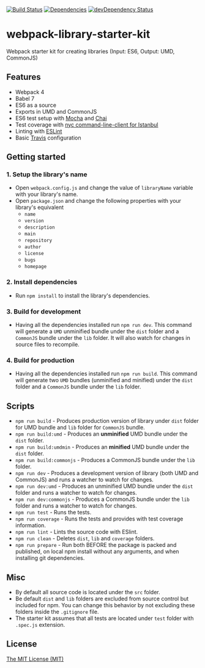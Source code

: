 [![Build Status](https://travis-ci.org/georapbox/webpack-library-starter-kit.svg?branch=master)](https://travis-ci.org/georapbox/webpack-library-starter-kit)
[![Dependencies](https://david-dm.org/georapbox/webpack-library-starter-kit.svg?theme=shields.io)](https://david-dm.org/georapbox/webpack-library-starter-kit)
[![devDependency Status](https://david-dm.org/georapbox/webpack-library-starter-kit/dev-status.svg)](https://david-dm.org/georapbox/webpack-library-starter-kit#info=devDependencies)

# webpack-library-starter-kit

Webpack starter kit for creating libraries (Input: ES6, Output: UMD, CommonJS)

## Features

- Webpack 4
- Babel 7
- ES6 as a source
- Exports in UMD and CommonJS
- ES6 test setup with [Mocha](https://mochajs.org/) and [Chai](http://www.chaijs.com/)
- Test coverage with [nyc command-line-client for Istanbul](https://github.com/istanbuljs/nyc)
- Linting with [ESLint](https://eslint.org/)
- Basic [Travis](https://travis-ci.org/) configuration

## Getting started

### 1. Setup the library's name

- Open `webpack.config.js` and change the value of `libraryName` variable with your library's name.
- Open `package.json` and change the following properties with your library's equivalent
  - `name`
  - `version`
  - `description`
  - `main`
  - `repository`
  - `author`
  - `license`
  - `bugs`
  - `homepage`

### 2. Install dependencies

- Run `npm install` to install the library's dependencies.

### 3. Build for development

- Having all the dependencies installed run `npm run dev`. This command will generate a `UMD` unminified bundle under the `dist` folder and a `CommonJS` bundle under the `lib` folder. It will also watch for changes in source files to recompile.

### 4. Build for production

- Having all the dependencies installed run `npm run build`. This command will generate two `UMD` bundles (unminified and minified) under the `dist` folder and a `CommonJS` bundle under the `lib` folder.

## Scripts

- `npm run build` - Produces production version of library under `dist` folder for UMD bundle and `lib` folder for `CommonJS` bundle.
- `npm run build:umd` - Produces an **unminified** UMD bundle under the `dist` folder.
- `npm run build:umdmin` - Produces an **minified** UMD bundle under the `dist` folder.
- `npm run build:commonjs` - Produces a CommonJS bundle under the `lib` folder.
- `npm run dev` - Produces a development version of library (both UMD and CommonJS) and runs a watcher to watch for changes.
- `npm run dev:umd` - Produces an unminified UMD bundle under the `dist` folder and runs a watcher to watch for changes.
- `npm run dev:commonjs` - Produces a CommonJS bundle under the `lib` folder and runs a watcher to watch for changes.
- `npm run test` - Runs the tests.
- `npm run coverage` - Runs the tests and provides with test coverage information.
- `npm run lint` - Lints the source code with ESlint.
- `npm run clean` - Deletes `dist`, `lib` and `coverage` folders.
- `npm run prepare` - Run both BEFORE the package is packed and published, on local npm install without any arguments, and when installing git dependencies.

## Misc

- By default all source code is located under the `src` folder.
- Be default `dist` and `lib` folders are excluded from source control but included for npm. You can change this behavior by not excluding these folders inside the `.gitignore` file.
- The starter kit assumes that all tests are located under `test` folder with `.spec.js` extension.

## License

[The MIT License (MIT)](https://georapbox.mit-license.org/@2018)
